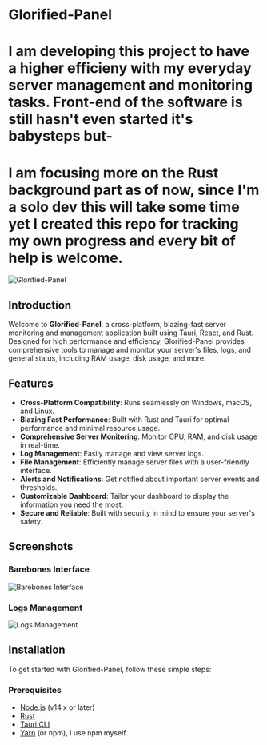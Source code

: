 # Glorified-Panel
# I am developing this project to have a higher efficieny with my everyday server management and monitoring tasks. Front-end of the software is still hasn't even started it's babysteps but-
# I am focusing more on the Rust background part as of now, since I'm a solo dev this will take some time yet I created this repo for tracking my own progress and every bit of help is welcome.

![Glorified-Panel](barebones.png)

## Introduction

Welcome to **Glorified-Panel**, a cross-platform, blazing-fast server monitoring and management application built using Tauri, React, and Rust. Designed for high performance and efficiency, Glorified-Panel provides comprehensive tools to manage and monitor your server's files, logs, and general status, including RAM usage, disk usage, and more.

## Features

- **Cross-Platform Compatibility**: Runs seamlessly on Windows, macOS, and Linux.
- **Blazing Fast Performance**: Built with Rust and Tauri for optimal performance and minimal resource usage.
- **Comprehensive Server Monitoring**: Monitor CPU, RAM, and disk usage in real-time.
- **Log Management**: Easily manage and view server logs.
- **File Management**: Efficiently manage server files with a user-friendly interface.
- **Alerts and Notifications**: Get notified about important server events and thresholds.
- **Customizable Dashboard**: Tailor your dashboard to display the information you need the most.
- **Secure and Reliable**: Built with security in mind to ensure your server's safety.

## Screenshots

### Barebones Interface
![Barebones Interface](barebones.png)

### Logs Management
![Logs Management](logs.png)

## Installation

To get started with Glorified-Panel, follow these simple steps:

### Prerequisites

- [Node.js](https://nodejs.org/) (v14.x or later)
- [Rust](https://www.rust-lang.org/)
- [Tauri CLI](https://tauri.studio/en/docs/getting-started/intro/)
- [Yarn](https://yarnpkg.com/) (or npm), I use npm myself

